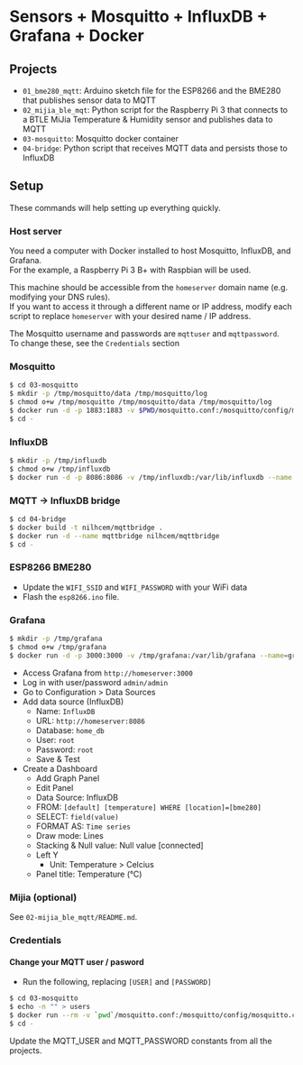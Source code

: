 # Sensors + Mosquitto + InfluxDB + Grafana + Docker

## Projects

- `01_bme280_mqtt`: Arduino sketch file for the ESP8266 and the BME280 that publishes sensor data to MQTT
- `02_mijia_ble_mqt`: Python script for the Raspberry Pi 3 that connects to a BTLE MiJia Temperature & Humidity sensor and publishes data to MQTT
- `03-mosquitto`: Mosquitto docker container
- `04-bridge`: Python script that receives MQTT data and persists those to InfluxDB


## Setup

These commands will help setting up everything quickly.


### Host server

You need a computer with Docker installed to host Mosquitto, InfluxDB, and Grafana.  
For the example, a Raspberry Pi 3 B+ with Raspbian will be used.

This machine should be accessible from the `homeserver` domain name (e.g. modifying your DNS rules).  
If you want to access it through a different name or IP address, modify each script to replace `homeserver` with your desired name / IP address.

The Mosquitto username and passwords are `mqttuser` and `mqttpassword`.  
To change these, see the `Credentials` section


### Mosquitto

```sh
$ cd 03-mosquitto
$ mkdir -p /tmp/mosquitto/data /tmp/mosquitto/log
$ chmod o+w /tmp/mosquitto /tmp/mosquitto/data /tmp/mosquitto/log
$ docker run -d -p 1883:1883 -v $PWD/mosquitto.conf:/mosquitto/config/mosquitto.conf -v $PWD/users:/mosquitto/config/users -v /tmp/mosquitto/data:/mosquitto/data -v /tmp/mosquitto/log:/mosquitto/log --name mosquitto eclipse-mosquitto:1.5
$ cd -
```


### InfluxDB

```sh
$ mkdir -p /tmp/influxdb
$ chmod o+w /tmp/influxdb
$ docker run -d -p 8086:8086 -v /tmp/influxdb:/var/lib/influxdb --name influxdb influxdb:1.7
```


### MQTT -> InfluxDB bridge

```sh
$ cd 04-bridge
$ docker build -t nilhcem/mqttbridge .
$ docker run -d --name mqttbridge nilhcem/mqttbridge
$ cd -
```


### ESP8266 BME280

- Update the `WIFI_SSID` and `WIFI_PASSWORD` with your WiFi data
- Flash the `esp8266.ino` file.


### Grafana

```sh
$ mkdir -p /tmp/grafana
$ chmod o+w /tmp/grafana
$ docker run -d -p 3000:3000 -v /tmp/grafana:/var/lib/grafana --name=grafana grafana/grafana:5.4.3
```

- Access Grafana from `http://homeserver:3000`
- Log in with user/password `admin/admin`
- Go to Configuration > Data Sources
- Add data source (InfluxDB)
  - Name: `InfluxDB`
  - URL: `http://homeserver:8086`
  - Database: `home_db`
  - User: `root`
  - Password: `root`
  - Save & Test
- Create a Dashboard
  - Add Graph Panel
  - Edit Panel
  - Data Source: InfluxDB
  - FROM: `[default] [temperature] WHERE [location]=[bme280]`
  - SELECT: `field(value)`
  - FORMAT AS: `Time series`
  - Draw mode: Lines
  - Stacking & Null value: Null value [connected]
  - Left Y
    - Unit: Temperature > Celcius
  - Panel title: Temperature (°C)


### Mijia (optional)

See `02-mijia_ble_mqtt/README.md`.


### Credentials

#### Change your MQTT user / pasword

- Run the following, replacing `[USER]` and `[PASSWORD]`

```sh
$ cd 03-mosquitto
$ echo -n "" > users
$ docker run --rm -v `pwd`/mosquitto.conf:/mosquitto/config/mosquitto.conf -v `pwd`/users:/mosquitto/config/users eclipse-mosquitto:1.5 mosquitto_passwd -b /mosquitto/config/users [USER] [PASSWORD]
$ cd -
```

Update the MQTT_USER and MQTT_PASSWORD constants from all the projects.
